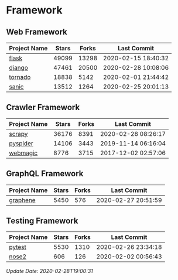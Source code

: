 # Framework

## Web Framework

| Project Name | Stars | Forks | Last Commit |
| ------------ | ----- | ----- | ----------- |
| [flask](https://github.com/pallets/flask) | 49099 | 13298 | 2020-02-15 18:40:32 |
| [django](https://github.com/django/django) | 47461 | 20500 | 2020-02-28 10:08:06 |
| [tornado](https://github.com/tornadoweb/tornado) | 18838 | 5142 | 2020-02-01 21:44:42 |
| [sanic](https://github.com/huge-success/sanic) | 13512 | 1264 | 2020-02-25 20:01:13 |

## Crawler Framework

| Project Name | Stars | Forks | Last Commit |
| ------------ | ----- | ----- | ----------- |
| [scrapy](https://github.com/scrapy/scrapy) | 36176 | 8391 | 2020-02-28 08:26:17 |
| [pyspider](https://github.com/binux/pyspider) | 14106 | 3443 | 2019-11-14 06:16:04 |
| [webmagic](https://github.com/code4craft/webmagic) | 8776 | 3715 | 2017-12-02 02:57:06 |

## GraphQL Framework

| Project Name | Stars | Forks | Last Commit |
| ------------ | ----- | ----- | ----------- |
| [graphene](https://github.com/graphql-python/graphene) | 5450 | 576 | 2020-02-27 20:51:59 |

## Testing Framework

| Project Name | Stars | Forks | Last Commit |
| ------------ | ----- | ----- | ----------- |
| [pytest](https://github.com/pytest-dev/pytest) | 5530 | 1310 | 2020-02-26 23:34:18 |
| [nose2](https://github.com/nose-devs/nose2) | 606 | 126 | 2020-02-02 00:56:43 |

*Update Date: 2020-02-28T19:00:31*